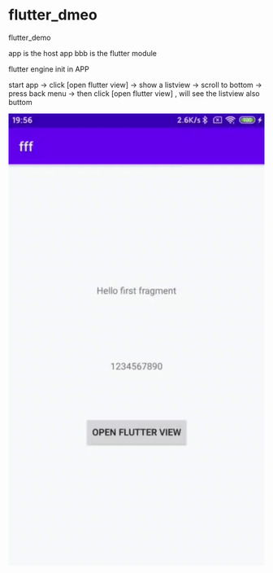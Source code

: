 # flutter_dmeo
flutter_demo

app is the host app
bbb is the flutter module

flutter engine init in APP

start app -> click [open flutter view] -> show a listview -> scroll to bottom -> press back menu -> then click [open flutter view] , will see the listview also buttom

![image](https://github.com/niuhb/flutter_dmeo/blob/master/abc.gif)
